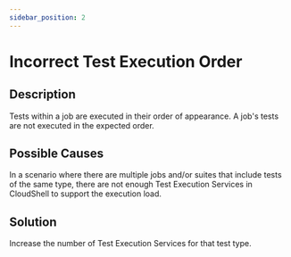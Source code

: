 ```yaml
---
sidebar_position: 2
---
```


# Incorrect Test Execution Order

## Description

Tests within a job are executed in their order of appearance. A job's tests are not executed in the expected order.

## Possible Causes

In a scenario where there are multiple jobs and/or suites that include tests of the same type, there are not enough Test Execution Services in CloudShell to support the execution load.

## Solution

Increase the number of Test Execution Services for that test type.
